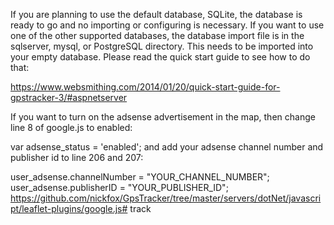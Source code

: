 If you are planning to use the default database, SQLite, the database is ready to go and no importing or configuring is necessary. If you want to use one of the other supported databases, the database import file is in the sqlserver, mysql, or PostgreSQL directory.  This needs to be imported into your empty database.  Please read the quick start guide to see how to do that:

https://www.websmithing.com/2014/01/20/quick-start-guide-for-gpstracker-3/#aspnetserver

If you want to turn on the adsense advertisement in the map, then change line 8 of google.js to enabled:

var adsense_status = 'enabled';
and add your adsense channel number and publisher id to line 206 and 207:

user_adsense.channelNumber = "YOUR_CHANNEL_NUMBER";
user_adsense.publisherID = "YOUR_PUBLISHER_ID";    
https://github.com/nickfox/GpsTracker/tree/master/servers/dotNet/javascript/leaflet-plugins/google.js# track
